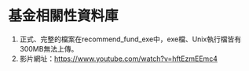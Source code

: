 # 基金相關性資料庫

1. 正式、完整的檔案在recommend_fund_exe中，exe檔、Unix執行檔皆有300MB無法上傳。
2. 影片網址：https://www.youtube.com/watch?v=hftEzmEEmc4
